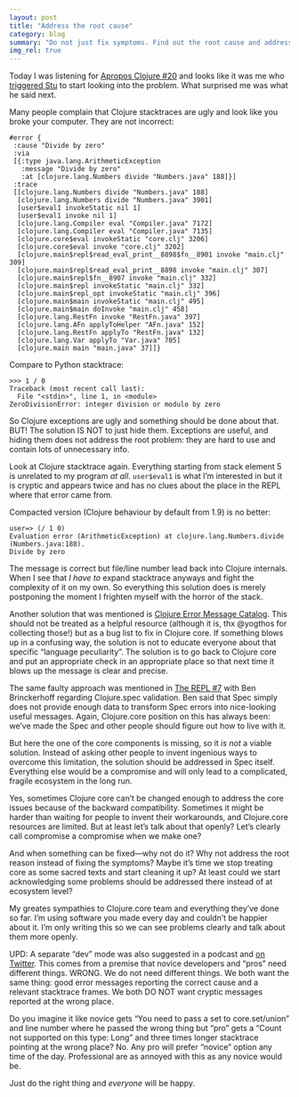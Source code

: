 ```yaml
---
layout: post
title: "Address the root cause"
category: blog
summary: "Do not just fix symptoms. Find out the root cause and address it instead"
img_rel: true
---
```


Today I was listening for [Apropos Clojure #20](https://www.youtube.com/watch?v=6ftW8UwwP_4) and looks like it was me who [triggered Stu](https://twitter.com/nikitonsky/statuses/1014596144347926529) to start looking into the problem. What surprised me was what he said next.

Many people complain that Clojure stacktraces are ugly and look like you broke your computer. They are not incorrect:

```
#error {
 :cause "Divide by zero"
 :via
 [{:type java.lang.ArithmeticException
   :message "Divide by zero"
   :at [clojure.lang.Numbers divide "Numbers.java" 188]}]
 :trace
 [[clojure.lang.Numbers divide "Numbers.java" 188]
  [clojure.lang.Numbers divide "Numbers.java" 3901]
  [user$eval1 invokeStatic nil 1]
  [user$eval1 invoke nil 1]
  [clojure.lang.Compiler eval "Compiler.java" 7172]
  [clojure.lang.Compiler eval "Compiler.java" 7135]
  [clojure.core$eval invokeStatic "core.clj" 3206]
  [clojure.core$eval invoke "core.clj" 3202]
  [clojure.main$repl$read_eval_print__8898$fn__8901 invoke "main.clj" 309]
  [clojure.main$repl$read_eval_print__8898 invoke "main.clj" 307]
  [clojure.main$repl$fn__8907 invoke "main.clj" 332]
  [clojure.main$repl invokeStatic "main.clj" 332]
  [clojure.main$repl_opt invokeStatic "main.clj" 396]
  [clojure.main$main invokeStatic "main.clj" 495]
  [clojure.main$main doInvoke "main.clj" 458]
  [clojure.lang.RestFn invoke "RestFn.java" 397]
  [clojure.lang.AFn applyToHelper "AFn.java" 152]
  [clojure.lang.RestFn applyTo "RestFn.java" 132]
  [clojure.lang.Var applyTo "Var.java" 705]
  [clojure.main main "main.java" 37]]}
```

Compare to Python stacktrace:

```
>>> 1 / 0
Traceback (most recent call last):
  File "<stdin>", line 1, in <module>
ZeroDivisionError: integer division or modulo by zero
```

So Clojure exceptions are ugly and something should be done about that. BUT! The solution IS NOT to just hide them. Exceptions are useful, and hiding them does not address the root problem: they are hard to use and contain lots of unnecessary info.

Look at Clojure stacktrace again. Everything starting from stack element 5 is unrelated to my program *at all*. `user$eval1` is what I’m interested in but it is cryptic and appears twice and has no clues about the place in the REPL where that error came from.

Compacted version (Clojure behaviour by default from 1.9) is no better:

```
user=> (/ 1 0)
Evaluation error (ArithmeticException) at clojure.lang.Numbers.divide (Numbers.java:188).
Divide by zero
```

The message is correct but file/line number lead back into Clojure internals. When I see that *I have to* expand stacktrace anyways and fight the complexity of it on my own. So everything this solution does is merely postponing the moment I frighten myself with the horror of the stack.

Another solution that was mentioned is [Clojure Error Message Catalog](https://github.com/yogthos/clojure-error-message-catalog). This should not be treated as a helpful resource (although it is, thx @yogthos for collecting those!) but as a bug list to fix in Clojure core. If something blows up in a confusing way, the solution is not to educate everyone about that specific “language peculiarity”. The solution is to go back to Clojure core and put an appropriate check in an appropriate place so that next time it blows up the message is clear and precise.

The same faulty approach was mentioned in [The REPL #7](https://www.therepl.net/episodes/7/) with Ben Brinckerhoff regarding Clojure.spec validation. Ben said that Spec simply does not provide enough data to transform Spec errors into nice-looking useful messages. Again, Clojure.core position on this has always been: we’ve made the Spec and other people should figure out how to live with it.

But here the one of the core components is missing, so it *is not* a viable solution. Instead of asking other people to invent ingenious ways to overcome this limitation, the solution should be addressed in Spec itself. Everything else would be a compromise and will only lead to a complicated, fragile ecosystem in the long run.

Yes, sometimes Clojure core can’t be changed enough to address the core issues because of the backward compatibility. Sometimes it might be harder than waiting for people to invent their workarounds, and Clojure.core resources are limited. But at least let’s talk about that openly? Let’s clearly call compromise a compromise when we make one?

And when something can be fixed—why not do it? Why not address the root reason instead of fixing the symptoms? Maybe it’s time we stop treating core as some sacred texts and start cleaning it up? At least could we start acknowledging some problems should be addressed there instead of at ecosystem level?

My greates sympathies to Clojure.core team and everything they’ve done so far. I’m using software you made every day and couldn’t be happier about it. I’m only writing this so we can see problems clearly and talk about them more openly.

UPD: A separate “dev” mode was also suggested in a podcast and [on Twitter](https://twitter.com/puredanger/status/1055109097362731010). This comes from a premise that novice developers and “pros” need different things. WRONG. We do not need different things. We both want the same thing: good error messages reporting the correct cause and a relevant stacktrace frames. We both DO NOT want cryptic messages reported at the wrong place.

Do you imagine it like novice gets “You need to pass a set to core.set/union” and line number where he passed the wrong thing but “pro” gets a “Count not supported on this type: Long” and three times longer stacktrace pointing at the wrong place? No. Any pro will prefer “novice” option any time of the day. Professional are as annoyed with this as any novice would be.

Just do the right thing and _everyone_ will be happy.